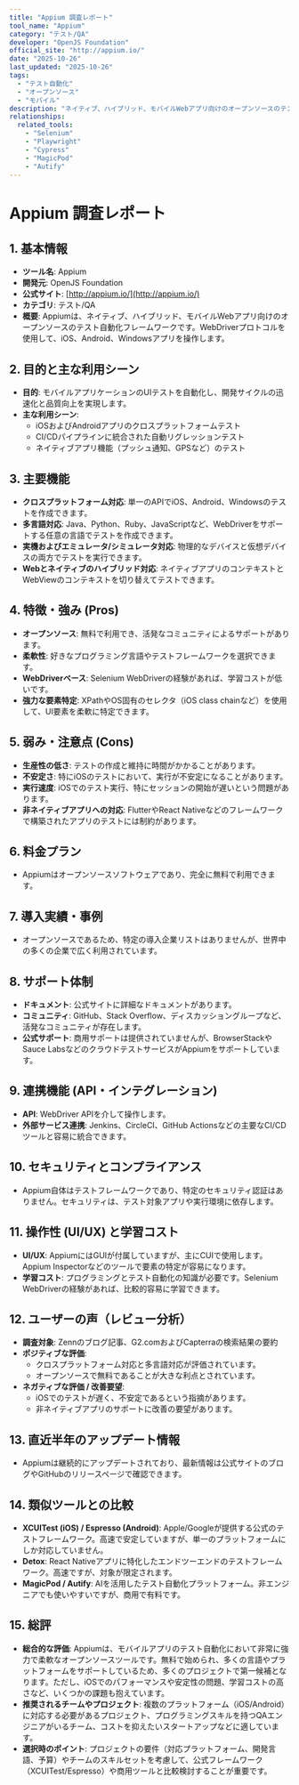 ```yaml
---
title: "Appium 調査レポート"
tool_name: "Appium"
category: "テスト/QA"
developer: "OpenJS Foundation"
official_site: "http://appium.io/"
date: "2025-10-26"
last_updated: "2025-10-26"
tags:
  - "テスト自動化"
  - "オープンソース"
  - "モバイル"
description: "ネイティブ、ハイブリッド、モバイルWebアプリ向けのオープンソースのテスト自動化フレームワーク。"
relationships:
  related_tools:
    - "Selenium"
    - "Playwright"
    - "Cypress"
    - "MagicPod"
    - "Autify"
---
```


# **Appium 調査レポート**

## **1. 基本情報**

* **ツール名**: Appium
* **開発元**: OpenJS Foundation
* **公式サイト**: [http://appium.io/](http://appium.io/)
* **カテゴリ**: テスト/QA
* **概要**: Appiumは、ネイティブ、ハイブリッド、モバイルWebアプリ向けのオープンソースのテスト自動化フレームワークです。WebDriverプロトコルを使用して、iOS、Android、Windowsアプリを操作します。

## **2. 目的と主な利用シーン**

* **目的**: モバイルアプリケーションのUIテストを自動化し、開発サイクルの迅速化と品質向上を実現します。
* **主な利用シーン**:
  * iOSおよびAndroidアプリのクロスプラットフォームテスト
  * CI/CDパイプラインに統合された自動リグレッションテスト
  * ネイティブアプリ機能（プッシュ通知、GPSなど）のテスト

## **3. 主要機能**

* **クロスプラットフォーム対応**: 単一のAPIでiOS、Android、Windowsのテストを作成できます。
* **多言語対応**: Java、Python、Ruby、JavaScriptなど、WebDriverをサポートする任意の言語でテストを作成できます。
* **実機およびエミュレータ/シミュレータ対応**: 物理的なデバイスと仮想デバイスの両方でテストを実行できます。
* **Webとネイティブのハイブリッド対応**: ネイティブアプリのコンテキストとWebViewのコンテキストを切り替えてテストできます。

## **4. 特徴・強み (Pros)**

* **オープンソース**: 無料で利用でき、活発なコミュニティによるサポートがあります。
* **柔軟性**: 好きなプログラミング言語やテストフレームワークを選択できます。
* **WebDriverベース**: Selenium WebDriverの経験があれば、学習コストが低いです。
* **強力な要素特定**: XPathやOS固有のセレクタ（iOS class chainなど）を使用して、UI要素を柔軟に特定できます。

## **5. 弱み・注意点 (Cons)**

* **生産性の低さ**: テストの作成と維持に時間がかかることがあります。
* **不安定さ**: 特にiOSのテストにおいて、実行が不安定になることがあります。
* **実行速度**: iOSでのテスト実行、特にセッションの開始が遅いという問題があります。
* **非ネイティブアプリへの対応**: FlutterやReact Nativeなどのフレームワークで構築されたアプリのテストには制約があります。

## **6. 料金プラン**

* Appiumはオープンソースソフトウェアであり、完全に無料で利用できます。

## **7. 導入実績・事例**

* オープンソースであるため、特定の導入企業リストはありませんが、世界中の多くの企業で広く利用されています。

## **8. サポート体制**

* **ドキュメント**: 公式サイトに詳細なドキュメントがあります。
* **コミュニティ**: GitHub、Stack Overflow、ディスカッショングループなど、活発なコミュニティが存在します。
* **公式サポート**: 商用サポートは提供されていませんが、BrowserStackやSauce LabsなどのクラウドテストサービスがAppiumをサポートしています。

## **9. 連携機能 (API・インテグレーション)**

* **API**: WebDriver APIを介して操作します。
* **外部サービス連携**: Jenkins、CircleCI、GitHub Actionsなどの主要なCI/CDツールと容易に統合できます。

## **10. セキュリティとコンプライアンス**

* Appium自体はテストフレームワークであり、特定のセキュリティ認証はありません。セキュリティは、テスト対象アプリや実行環境に依存します。

## **11. 操作性 (UI/UX) と学習コスト**

* **UI/UX**: AppiumにはGUIが付属していますが、主にCUIで使用します。Appium Inspectorなどのツールで要素の特定が容易になります。
* **学習コスト**: プログラミングとテスト自動化の知識が必要です。Selenium WebDriverの経験があれば、比較的容易に学習できます。

## **12. ユーザーの声（レビュー分析）**

* **調査対象**: Zennのブログ記事、G2.comおよびCapterraの検索結果の要約
* **ポジティブな評価**:
  * クロスプラットフォーム対応と多言語対応が評価されています。
  * オープンソースで無料であることが大きな利点とされています。
* **ネガティブな評価 / 改善要望**:
  * iOSでのテストが遅く、不安定であるという指摘があります。
  * 非ネイティブアプリのサポートに改善の要望があります。

## **13. 直近半年のアップデート情報**

* Appiumは継続的にアップデートされており、最新情報は公式サイトのブログやGitHubのリリースページで確認できます。

## **14. 類似ツールとの比較**

* **XCUITest (iOS) / Espresso (Android)**: Apple/Googleが提供する公式のテストフレームワーク。高速で安定していますが、単一のプラットフォームにしか対応していません。
* **Detox**: React Nativeアプリに特化したエンドツーエンドのテストフレームワーク。高速ですが、対象が限定されます。
* **MagicPod / Autify**: AIを活用したテスト自動化プラットフォーム。非エンジニアでも使いやすいですが、商用で有料です。

## **15. 総評**

* **総合的な評価**: Appiumは、モバイルアプリのテスト自動化において非常に強力で柔軟なオープンソースツールです。無料で始められ、多くの言語やプラットフォームをサポートしているため、多くのプロジェクトで第一候補となります。ただし、iOSでのパフォーマンスや安定性の問題、学習コストの高さなど、いくつかの課題も抱えています。
* **推奨されるチームやプロジェクト**: 複数のプラットフォーム（iOS/Android）に対応する必要があるプロジェクト、プログラミングスキルを持つQAエンジニアがいるチーム、コストを抑えたいスタートアップなどに適しています。
* **選択時のポイント**: プロジェクトの要件（対応プラットフォーム、開発言語、予算）やチームのスキルセットを考慮して、公式フレームワーク（XCUITest/Espresso）や商用ツールと比較検討することが重要です。
